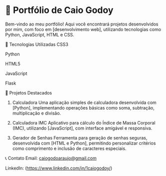 # 💼 Portfólio de Caio Godoy

Bem-vindo ao meu portfólio! Aqui você encontrará projetos desenvolvidos por mim, com foco em [desenvolvimento web], utilizando tecnologias como Python, JavaScript, HTML e CSS.

🚀 Tecnologias Utilizadas
CSS3

Python

HTML5

JavaScript

Flask

📂 Projetos Destacados
1. Calculadora
Uma aplicação simples de calculadora desenvolvida com [Python], implementando operações básicas como soma, subtração, multiplicação e divisão.

2. Calculadora IMC
Aplicativo para cálculo do Índice de Massa Corporal (IMC), utilizando [JavaScript], com interface amigável e responsiva.

3. Gerador de Senhas
Ferramenta para geração de senhas seguras, desenvolvida com [HTML e Python], permitindo personalizar critérios como comprimento e inclusão de caracteres especiais.

📞 Contato
Email: caiogodoaraujo@gmail.com

LinkedIn: (https://www.linkedin.com/in/1caiogodoy/)


